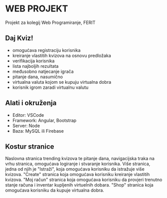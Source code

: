 # WEB PROJEKT
Projekt za kolegij Web Programiranje, FERIT

## Daj Kviz!

- omogućava registraciju korisnika
- kreiranje vlastitih kvizova na osnovu predložaka
- verifikacija korisnika
- lista najboljih rezultata
- međusobno natjecanje igrača
- pitanje dana, nasumično
- virtualna valuta kojom se kupuju virtualna dobra
- korisnik igrom zaradi virtualnu valutu

## Alati i okruženja
- Editor: VSCode
- Framework: Angular, Bootstrap
- Server: Node
- Baza: MySQL ili Firebase

## Kostur stranice

Naslovna stranica trending kvizova te pitanje dana, navigacijska traka na vrhu stranica, omogućava logiranje i stvaranje korisnika.
Više stranica, jedna od njih je "Istraži", koja omogućava korisniku da istražuje više kvizova.
"Create" stranica koja omogućava korisniku kreiranje vlastitih kvizova.
"Moj račun" stranica koja omogućava korisniku da provjeri trenutno stanje računa i inventar kupljenih virtuelnih dobara.
"Shop" stranica koja omogućava korisniku da kupuje virtualna dobra.
